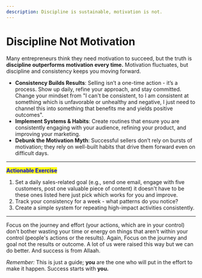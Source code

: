 ```yaml
---
description: Discipline is sustainable, motivation is not.
---
```


# Discipline Not Motivation

Many entrepreneurs think they need motivation to succeed, but the truth is **discipline outperforms motivation every time.** Motivation fluctuates, but discipline and consistency keeps you moving forward.

* **Consistency Builds Results**: Selling isn’t a one-time action - it’s a process. Show up daily, refine your approach, and stay committed. Change your mindset from "I can't be consistent, to I am consistent at something which is unfavorable or unhealthy and negative, I just need to channel this into something that benefits me and yields positive outcomes".
* **Implement Systems & Habits**: Create routines that ensure you are consistently engaging with your audience, refining your product, and improving your marketing.
* **Debunk the Motivation Myth**: Successful sellers don’t rely on bursts of motivation; they rely on well-built habits that drive them forward even on difficult days.

***

<mark style="color:blue;">**Actionable Exercise**</mark>

1. Set a daily sales-related goal (e.g., send one email, engage with five customers, post one valuable piece of content) it doesn't have to be these ones listed here just pick which works for you and improve.
2. Track your consistency for a week - what patterns do you notice?
3. Create a simple system for repeating high-impact activities consistently.

***

Focus on the journey and effort (your actions, which are in your control) don't bother wasting your time or energy on things that aren't within your control (people's actions or the results). Again, Focus on the journey and goal not the results or outcome. A lot of us were raised this way but we can do better. And success is from Allaah.

_Remember:_ This is just a guide; **you** are the one who will put in the effort to make it happen. Success starts with **you.**
